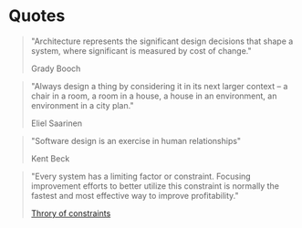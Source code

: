 # Quotes

>"Architecture represents the significant design decisions that shape a system, where significant is measured by cost of change." 
>
>Grady Booch

> "Always design a thing by considering it in its next larger context – a chair in a room, a room in a house, a house in an environment, an environment in a city plan."
>
>Eliel Saarinen

> "Software design is an exercise in human relationships"
>
>Kent Beck

> "Every system has a limiting factor or constraint. Focusing improvement efforts to better utilize this constraint is normally the fastest and most effective way to improve profitability."
>
> [Throry of constraints](https://www.tocinstitute.org/theory-of-constraints.html)